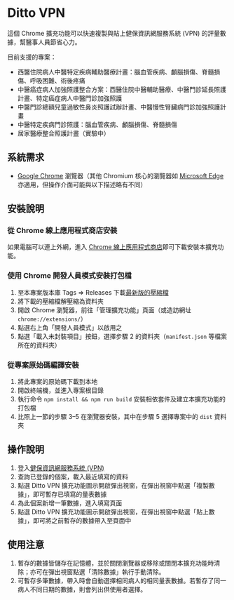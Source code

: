 # Ditto VPN

這個 Chrome 擴充功能可以快速複製與貼上健保資訊網服務系統 (VPN) 的評量數據，幫醫事人員節省心力。

目前支援的專案：
* 西醫住院病人中醫特定疾病輔助醫療計畫：腦血管疾病、顱腦損傷、脊髓損傷、呼吸困難、術後疼痛
* 中醫癌症病人加強照護整合方案：西醫住院中醫輔助醫療、中醫門診延長照護計畫、特定癌症病人中醫門診加強照護
* 中醫門診總額兒童過敏性鼻炎照護試辦計畫、中醫慢性腎臟病門診加強照護計畫
* 中醫特定疾病門診照護：腦血管疾病、顱腦損傷、脊髓損傷
* 居家醫療整合照護計畫（實驗中）

## 系統需求

* [Google Chrome](https://www.google.com/chrome/) 瀏覽器（其他 Chromium 核心的瀏覽器如 [Microsoft Edge](https://www.microsoft.com/edge) 亦適用，但操作介面可能與以下描述略有不同）

## 安裝說明

### 從 Chrome 線上應用程式商店安裝

如果電腦可以連上外網，進入 [Chrome 線上應用程式商店](https://chromewebstore.google.com/detail/mniednjmeeobkjnjegannlpcnfjlpfbb)即可下載安裝本擴充功能。

### 使用 Chrome 開發人員模式安裝打包檔

1. 至本專案版本庫 Tags => Releases 下載[最新版的壓縮檔](https://github.com/danny0838/ditto-vpn/releases/latest)
2. 將下載的壓縮檔解壓縮為資料夾
3. 開啟 Chrome 瀏覽器，前往「管理擴充功能」頁面（或造訪網址 `chrome://extensions/`）
4. 點選右上角「開發人員模式」以啟用之
5. 點選「載入未封裝項目」按鈕，選擇步驟 2 的資料夾（`manifest.json` 等檔案所在的資料夾）

### 從專案原始碼編譯安裝

1. 將此專案的原始碼下載到本地
2. 開啟終端機，並進入專案根目錄
3. 執行命令 `npm install && npm run build` 安裝相依套件及建立本擴充功能的打包檔
4. 比照上一節的步驟 3–5 在瀏覽器安裝，其中在步驟 5 選擇專案中的 `dist` 資料夾

## 操作說明

1. 登入[健保資訊網服務系統 (VPN)](https://medvpn.nhi.gov.tw/)
2. 查詢已登錄的個案，載入最近填寫的資料
3. 點選 Ditto VPN 擴充功能圖示開啟彈出視窗，在彈出視窗中點選「複製數據」，即可暫存已填寫的量表數據
4. 為此個案新增一筆數據，進入填寫頁面
5. 點選 Ditto VPN 擴充功能圖示開啟彈出視窗，在彈出視窗中點選「貼上數據」，即可將之前暫存的數據帶入至頁面中

## 使用注意

1. 暫存的數據皆儲存在記憶體，並於關閉瀏覽器或移除或關閉本擴充功能時清除；亦可在彈出視窗點選「清除數據」執行手動清除。
2. 可暫存多筆數據，帶入時會自動選擇相同病人的相同量表數據。若暫存了同一病人不同日期的數據，則會列出供使用者選擇。
